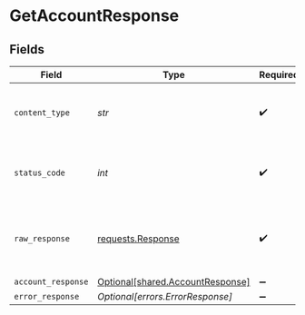 # GetAccountResponse


## Fields

| Field                                                                                 | Type                                                                                  | Required                                                                              | Description                                                                           |
| ------------------------------------------------------------------------------------- | ------------------------------------------------------------------------------------- | ------------------------------------------------------------------------------------- | ------------------------------------------------------------------------------------- |
| `content_type`                                                                        | *str*                                                                                 | :heavy_check_mark:                                                                    | HTTP response content type for this operation                                         |
| `status_code`                                                                         | *int*                                                                                 | :heavy_check_mark:                                                                    | HTTP response status code for this operation                                          |
| `raw_response`                                                                        | [requests.Response](https://requests.readthedocs.io/en/latest/api/#requests.Response) | :heavy_check_mark:                                                                    | Raw HTTP response; suitable for custom response parsing                               |
| `account_response`                                                                    | [Optional[shared.AccountResponse]](../../models/shared/accountresponse.md)            | :heavy_minus_sign:                                                                    | OK                                                                                    |
| `error_response`                                                                      | *Optional[errors.ErrorResponse]*                                                      | :heavy_minus_sign:                                                                    | Error                                                                                 |